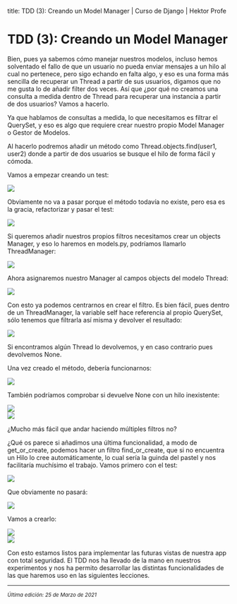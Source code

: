 title: TDD (3): Creando un Model Manager | Curso de Django | Hektor Profe

# TDD (3): Creando un Model Manager

Bien, pues ya sabemos cómo manejar nuestros modelos, incluso hemos
solventado el fallo de que un usuario no pueda enviar mensajes a un hilo
al cual no pertenece, pero sigo echando en falta algo, y eso es una
forma más sencilla de recuperar un Thread a partir de sus usuarios,
digamos que no me gusta lo de añadir filter dos veces. Así que ¿por qué
no creamos una consulta a medida dentro de Thread para recuperar una
instancia a partir de dos usuarios? Vamos a hacerlo.

Ya que hablamos de consultas a medida, lo que necesitamos es filtrar el
QuerySet, y eso es algo que requiere crear nuestro propio Model Manager
o Gestor de Modelos.

Al hacerlo podremos añadir un método como Thread.objects.find(user1,
user2) donde a partir de dos usuarios se busque el hilo de forma fácil y
cómoda.

Vamos a empezar creando un test:

![]({{cdn}}/django/images/image793.png)

Obviamente no va a pasar porque el método todavía no existe, pero esa es
la gracia, refactorizar y pasar el test:

![]({{cdn}}/django/images/image890.png)

Si queremos añadir nuestros propios filtros necesitamos crear un objects
Manager, y eso lo haremos en models.py, podríamos llamarlo
ThreadManager:

![]({{cdn}}/django/images/image729.png)

Ahora asignaremos nuestro Manager al campos objects del modelo Thread:

![]({{cdn}}/django/images/image659.png)

Con esto ya podemos centrarnos en crear el filtro. Es bien fácil, pues
dentro de un ThreadManager, la variable self hace referencia al propio
QuerySet, sólo tenemos que filtrarla así misma y devolver el resultado:

![]({{cdn}}/django/images/image568.png)

Si encontramos algún Thread lo devolvemos, y en caso contrario pues
devolvemos None.

Una vez creado el método, debería funcionarnos:

![]({{cdn}}/django/images/image875.png)

También podríamos comprobar si devuelve None con un hilo inexistente:

![]({{cdn}}/django/images/image794.png)\
![]({{cdn}}/django/images/image49.png)

¿Mucho más fácil que andar haciendo múltiples filtros no?

¿Qué os parece si añadimos una última funcionalidad, a modo de
get\_or\_create, podemos hacer un filtro find\_or\_create, que si no
encuentra un Hilo lo cree automáticamente, lo cual sería la guinda del
pastel y nos facilitaría muchísimo el trabajo. Vamos primero con el
test:

![]({{cdn}}/django/images/image351.png)

Que obviamente no pasará:

![]({{cdn}}/django/images/image265.png)

Vamos a crearlo:

![]({{cdn}}/django/images/image487.png)\
![]({{cdn}}/django/images/image822.png)

Con esto estamos listos para implementar las futuras vistas de nuestra
app con total seguridad. El TDD nos ha llevado de la mano en nuestros
experimentos y nos ha permito desarrollar las distintas funcionalidades
de las que haremos uso en las siguientes lecciones.

___
<small class="edited"><i>Última edición: 25 de Marzo de 2021</i></small>